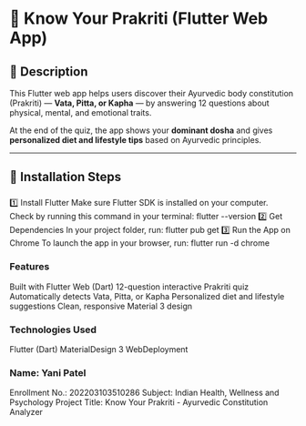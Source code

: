 # 🪷 Know Your Prakriti (Flutter Web App)

## 📘 Description
This Flutter web app helps users discover their Ayurvedic body constitution (Prakriti) — **Vata, Pitta, or Kapha** — by answering 12 questions about physical, mental, and emotional traits.

At the end of the quiz, the app shows your **dominant dosha** and gives **personalized diet and lifestyle tips** based on Ayurvedic principles.

---

## 🚀 Installation Steps

###
1️⃣ Install Flutter
Make sure Flutter SDK is installed on your computer.  
Check by running this command in your terminal:
flutter --version
2️⃣ Get Dependencies
In your project folder, run:
flutter pub get
3️⃣ Run the App on Chrome
To launch the app in your browser, run:
flutter run -d chrome

### Features

Built with Flutter Web (Dart)
12-question interactive Prakriti quiz
Automatically detects Vata, Pitta, or Kapha
Personalized diet and lifestyle suggestions
Clean, responsive Material 3 design

### Technologies Used
Flutter (Dart)
MaterialDesign 3
WebDeployment

### Name: Yani Patel
Enrollment No.: 202203103510286
Subject: Indian Health, Wellness and Psychology
Project Title: Know Your Prakriti - Ayurvedic Constitution Analyzer


